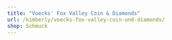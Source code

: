 ```yaml
---
title: "Voecks' Fox Valley Coin & Diamonds"
url: /kimberly/voecks-fox-valley-coin-und-diamonds/
shop: Schmuck
---
```


